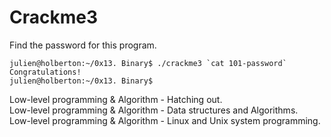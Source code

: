 # Crackme3

Find the password for this program.

```
julien@holberton:~/0x13. Binary$ ./crackme3 `cat 101-password`
Congratulations!
julien@holberton:~/0x13. Binary$ 
```


Low-level programming & Algorithm - Hatching out.  
Low-level programming & Algorithm - Data structures and Algorithms.  
Low-level programming & Algorithm - Linux and Unix system programming.  
